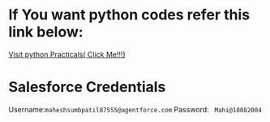 # If You want python codes refer this link below:

[Visit python Practicals( Click Me!!!)](https://github.com/Mahesh899/SEM-6)

# Salesforce Credentials
Username:``` maheshsumbpatil87555@agentforce.com ```
Password: ``` Mahi@18082004```


